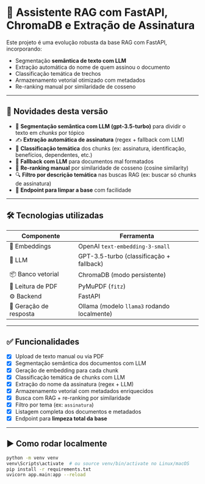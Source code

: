 # 🧠 Assistente RAG com FastAPI, ChromaDB e Extração de Assinatura

Este projeto é uma evolução robusta da base RAG com FastAPI, incorporando:

- Segmentação **semântica de texto com LLM**
- Extração automática do nome de quem assinou o documento
- Classificação temática de trechos
- Armazenamento vetorial otimizado com metadados
- Re-ranking manual por similaridade de cosseno

---

## 🚀 Novidades desta versão

- 🧠 **Segmentação semântica com LLM (gpt-3.5-turbo)** para dividir o texto em *chunks* por tópico
- ✍️ **Extração automática de assinatura** (regex + fallback com LLM)
- 🔖 **Classificação temática** dos chunks (ex: assinatura, identificação, benefícios, dependentes, etc.)
- 🔁 **Fallback com LLM** para documentos mal formatados
- 🧪 **Re-ranking manual** por similaridade de cosseno (cosine similarity)
- 🔍 **Filtro por descrição temática** nas buscas RAG (ex: buscar só chunks de assinatura)
- 🧹 **Endpoint para limpar a base** com facilidade

---

## 🛠 Tecnologias utilizadas

| Componente             | Ferramenta                                     |
|------------------------|------------------------------------------------|
| 🔡 Embeddings          | OpenAI `text-embedding-3-small`                |
| 🧠 LLM                 | GPT-3.5-turbo (classificação + fallback)       |
| 📦 Banco vetorial      | ChromaDB (modo persistente)                    |
| 📄 Leitura de PDF      | PyMuPDF (`fitz`)                               |
| ⚙️ Backend             | FastAPI                                        |
| 🤖 Geração de resposta | Ollama (modelo `llama3` rodando localmente)    |

---

## ✅ Funcionalidades

- [x] Upload de texto manual ou via PDF
- [x] Segmentação semântica dos documentos com LLM
- [x] Geração de embedding para cada chunk
- [x] Classificação temática de chunks com LLM
- [x] Extração do nome da assinatura (regex + LLM)
- [x] Armazenamento vetorial com metadados enriquecidos
- [x] Busca com RAG + re-ranking por similaridade
- [x] Filtro por tema (ex: `assinatura`)
- [x] Listagem completa dos documentos e metadados
- [x] Endpoint para **limpeza total da base**

---

## ▶️ Como rodar localmente

```bash
python -m venv venv
venv\Scripts\activate  # ou source venv/bin/activate no Linux/macOS
pip install -r requirements.txt
uvicorn app.main:app --reload
